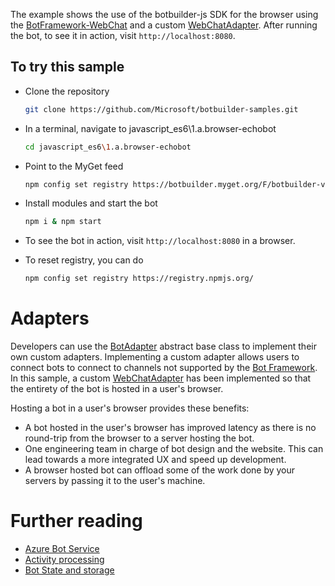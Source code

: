 The example shows the use of the botbuilder-js SDK for the browser using the [BotFramework-WebChat](https://github.com/Microsoft/BotFramework-WebChat) and a custom [WebChatAdapter](/src/webChatAdapter.js). 
After running the bot, to see it in action, visit `http://localhost:8080`.

## To try this sample
- Clone the repository
    ```bash
    git clone https://github.com/Microsoft/botbuilder-samples.git
    ```
- In a terminal, navigate to javascript_es6\1.a.browser-echobot
    ```bash
    cd javascript_es6\1.a.browser-echobot
    ```
- Point to the MyGet feed 
    ```bash
    npm config set registry https://botbuilder.myget.org/F/botbuilder-v4-js-daily/npm/
    ```
- Install modules and start the bot
    ```bash
    npm i & npm start
    ```
- To see the bot in action, visit `http://localhost:8080` in a browser.

- To reset registry, you can do
    ```bash
    npm config set registry https://registry.npmjs.org/
    ```

# Adapters
Developers can use the [BotAdapter](https://docs.microsoft.com/en-us/javascript/api/botbuilder-core/botadapter) abstract base class to implement their own custom adapters.
Implementing a custom adapter allows users to connect bots to connect to channels not supported by the [Bot Framework](https://docs.microsoft.com/en-us/azure/bot-service/bot-service-manage-channels?view=azure-bot-service-4.0).
In this sample, a custom [WebChatAdapter](./src/WebChatAdapter.js) has been implemented so that the entirety of the bot is hosted in a user's browser.

Hosting a bot in a user's browser provides these benefits:
- A bot hosted in the user's browser has improved latency as there is no round-trip from the browser to a server hosting the bot.
- One engineering team in charge of bot design and the website. This can lead towards a more integrated UX and speed up development.
- A browser hosted bot can offload some of the work done by your servers by passing it to the user's machine.

# Further reading

- [Azure Bot Service](https://docs.microsoft.com/en-us/azure/bot-service/bot-service-overview-introduction?view=azure-bot-service-4.0)
- [Activity processing](https://docs.microsoft.com/en-us/azure/bot-service/bot-builder-concept-activity-processing?view=azure-bot-service-4.0)
- [Bot State and storage](https://docs.microsoft.com/en-us/azure/bot-service/bot-builder-storage-concept?view=azure-bot-service-4.0)